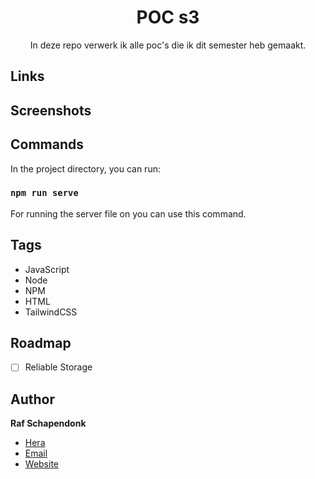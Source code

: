 <h1 align="center"><project-name>POC s3</h1>

<p align="center"><project-description>In deze repo verwerk ik alle poc's die ik dit semester heb gemaakt.</p>

## Links

## Screenshots

## Commands

In the project directory, you can run:

### `npm run serve`

For running the server file on you can use this command.

## Tags

- JavaScript
- Node
- NPM
- HTML
- TailwindCSS

## Roadmap

- [ ] Reliable Storage

## Author

**Raf Schapendonk**

- [Hera](https://i447972.hera.fhict.nl "Rohit jain")
- [Email](mailto:rafschapendonk@outlook.com?subject=Hi "Hi!")
- [Website](https://rafschapendonk.com "Welcome")


